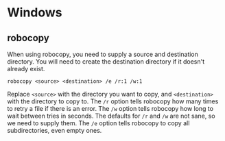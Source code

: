 # Windows

## robocopy

When using robocopy, you need to supply a source and destination directory. You
will need to create the destination directory if it doesn't already exist.

`robocopy <source> <destination> /e /r:1 /w:1`

Replace `<source>` with the directory you want to copy, and `<destination>` with
the directory to copy to. The `/r` option tells robocopy how many times to retry
a file if there is an error. The `/w` option tells robocopy how long to wait
between tries in seconds. The defaults for `/r` and `/w` are not sane, so we
need to supply them. The `/e` option tells robocopy to copy all subdirectories,
even empty ones.
